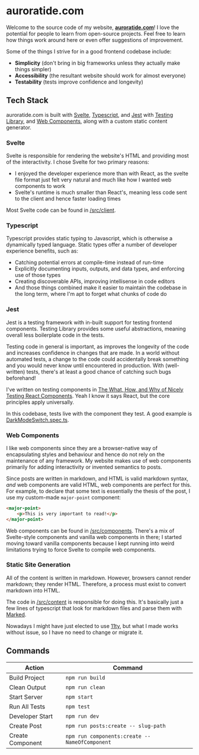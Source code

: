 # auroratide.com

Welcome to the source code of my website, **[auroratide.com](https://auroratide.com)**! I love the potential for people to learn from open-source projects. Feel free to learn how things work around here or even offer suggestions of improvement.

Some of the things I strive for in a good frontend codebase include:

* **Simplicity** (don't bring in big frameworks unless they actually make things simpler)
* **Accessibility** (the resultant website should work for almost everyone)
* **Testability** (tests improve confidence and longevity)

## Tech Stack

auroratide.com is built with [Svelte](https://svelte.dev/), [Typescript](https://www.typescriptlang.org/), and [Jest](https://jestjs.io/) with [Testing Library](https://testing-library.com/), and [Web Components](https://developer.mozilla.org/en-US/docs/Web/Web_Components), along with a custom static content generator.

### Svelte

Svelte is responsible for rendering the website's HTML and providing most of the interactivity. I chose Svelte for two primary reasons:

* I enjoyed the developer experience more than with React, as the svelte file format just felt very natural and much like how I wanted web components to work
* Svelte's runtime is much smaller than React's, meaning less code sent to the client and hence faster loading times

Most Svelte code can be found in [/src/client](/src/client).

### Typescript

Typescript provides static typing to Javascript, which is otherwise a dynamically typed language. Static types offer a number of developer experience benefits, such as:

* Catching potential errors at compile-time instead of run-time
* Explicitly documenting inputs, outputs, and data types, and enforcing use of those types
* Creating discoverable APIs, improving intellisense in code editors
* And those things combined make it easier to maintain the codebase in the long term, where I'm apt to forget what chunks of code do

### Jest

Jest is a testing framework with in-built support for testing frontend components. Testing Library provides some useful abstractions, meaning overall less boilerplate code in the tests.

Testing code in general is important, as improves the longevity of the code and increases confidence in changes that are made. In a world without automated tests, a change to the code could accidentally break something and you would never know until encountered in production. With (well-written) tests, there's at least a good chance of catching such bugs beforehand!

I've written on testing components in [The What, How, and Why of Nicely Testing React Components](https://auroratide.com/posts/nicely-testing-react-components). Yeah I know it says React, but the core principles apply universally.

In this codebase, tests live with the component they test. A good example is [DarkModeSwitch.spec.ts](/src/client/DarkModeSwitch/DarkModeSwitch.spec.ts).

### Web Components

I like web components since they are a browser-native way of encapsulating styles and behaviour and hence do not rely on the maintenance of any framework. My website makes use of web components primarily for adding interactivity or invented semantics to posts.

Since posts are written in markdown, and HTML is valid markdown syntax, _and_ web components are valid HTML, web components are perfect for this. For example, to declare that some text is essentially the thesis of the post, I use my custom-made `major-point` component:

```html
<major-point>
    <p>This is very important to read!</p>
</major-point>
```

Web components can be found in [/src/components](/src/components). There's a mix of Svelte-style components and vanilla web components in there; I started moving toward vanilla components because I kept running into weird limitations trying to force Svelte to compile web components.

### Static Site Generation

All of the content is written in markdown. However, browsers cannot render markdown; they render HTML. Therefore, a process must exist to convert markdown into HTML.

The code in [/src/content](/src/content) is responsible for doing this. It's basically just a few lines of typescript that look for markdown files and parse them with [Marked](https://www.npmjs.com/package/marked).

Nowadays I might have just elected to use [11ty](https://www.11ty.dev/), but what I made works without issue, so I have no need to change or migrate it.

## Commands

| Action           | Command               |
| ---------------- | --------------------- |
| Build Project    | `npm run build`       |
| Clean Output     | `npm run clean`       |
| Start Server     | `npm start`           |
| Run All Tests    | `npm test`            |
| Developer Start  | `npm run dev`         |
| Create Post      | `npm run posts:create -- slug-path` |
| Create Component | `npm run components:create -- NameOfComponent` |
